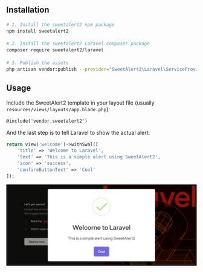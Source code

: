 ## Installation

```sh
# 1. Install the sweetalert2 npm package
npm install sweetalert2

# 2. Install the sweetalert2 Laravel composer package
composer require sweetalert2/laravel

# 3. Publish the assets
php artisan vendor:publish --provider="SweetAlert2\Laravel\ServiceProvider" --force
```

## Usage

Include the SweetAlert2 template in your layout file (usually `resources/views/layouts/app.blade.php`):

```html
@include('vendor.sweetalert2')
```

And the last step is to tell Laravel to show the actual alert:

```php
return view('welcome')->withSwal([
    'title' => 'Welcome to Laravel',
    'text' => 'This is a simple alert using SweetAlert2',
    'icon' => 'success',
    'confirmButtonText' => 'Cool'
]);
```

![SweetAlert2 Laravel](sweetalert2-laravel.png)

